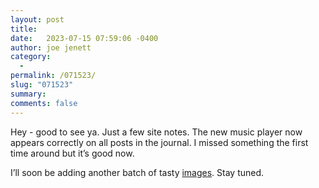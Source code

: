 ```yaml
---
layout: post
title:  
date:   2023-07-15 07:59:06 -0400
author: joe jenett
category:
  -  
permalink: /071523/
slug: "071523"
summary: 
comments: false
---
```

<p>
Hey - good to see ya. Just a few site notes. The new music player now appears correctly on all posts in the journal. I missed something the first time around but it’s good now.
</p>
<p>I’ll soon be adding another batch of tasty <a href="/images/">images</a>. Stay tuned. 
</p>
<a style="display:none;" href="https://brid.gy/publish/mastodon"><small>(cross-posted to mastodon)</small></a>